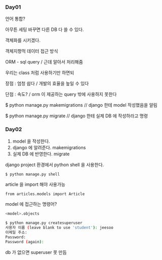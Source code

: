 ### Day01

언어 통합?

아무튼 세팅 바꾸면 다른 DB 다 쓸 수 있다. 



객체화를 시키겠다. 

객체지향적 데이터 접근 방식 



ORM - sql query / 근데 알아서 처리해줌 

우리는 class 처럼 사용하기만 하면되 



장점 : 엄청 쉽다 / 개발의 효율을 높일 수 있다 

단점 : 속도? / orm 이 제공하는 query 밖에 사용하지 못한다 



$ python manage.py makemigrations // django 한테 model 작성했음을 알림

$ python manage.py migrate // django 한테 실제 DB 에 작성하라고 명령 



### Day02

1. model 을 작성한다.
2. django 에 알려준다. makemigrations
3. 실제 DB 에 반영한다. migrate



django project 환경에서 python shell 을 사용한다.

```bash
$ python manage.py shell
```

article 을 import  해야 사용가능 

```shell
from articles.models import Article 
```

model 에 접근하는 명령어?

```python
<model>.objects
```



```bash
$ python manage.py createsuperuser
사용자 이름 (leave blank to use 'student'): jeesoo
이메일 주소:
Password:
Password (again):
```

db 가 없으면 superuser 못 만듬

